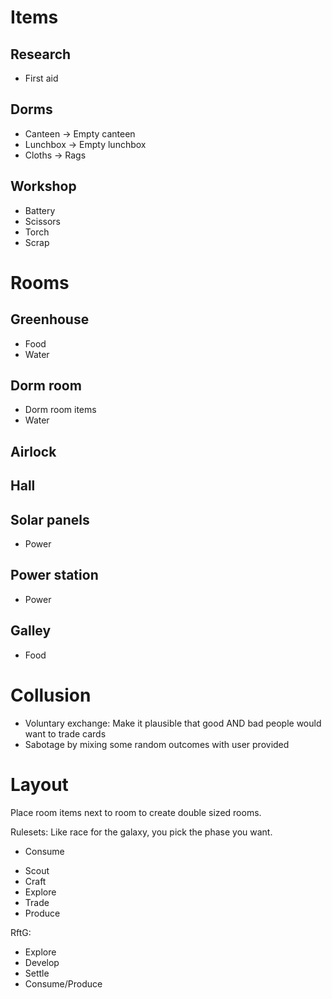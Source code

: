 # Items
## Research
* First aid

## Dorms
* Canteen -> Empty canteen
* Lunchbox -> Empty lunchbox
* Cloths -> Rags

## Workshop
* Battery
* Scissors
* Torch
* Scrap

# Rooms
## Greenhouse
* Food
* Water

## Dorm room
* Dorm room items
* Water

## Airlock

## Hall

## Solar panels
* Power

## Power station
* Power

## Galley
* Food



# Collusion
* Voluntary exchange: Make it plausible that good AND bad people would want to trade cards
* Sabotage by mixing some random outcomes with user provided



# Layout
Place room items next to room to create double sized rooms.



Rulesets:
Like race for the galaxy, you pick the phase you want.

+ Consume
* Scout
* Craft
* Explore
* Trade
* Produce

RftG:
* Explore
* Develop
* Settle
* Consume/Produce


